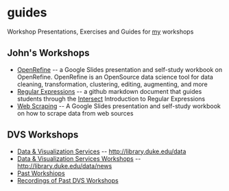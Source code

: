 # guides
Workshop Presentations, Exercises and Guides for [my](https://github.com/libjohn) workshops

## John's Workshops
* [OpenRefine](https://docs.google.com/presentation/d/1YkArEiaws0dMcyFZEppg4eZ7CxvqCTckjY78ao93zIw/edit?usp=sharing) -- a Google Slides presentation and self-study workbook on OpenRefine.  OpenRefine is an OpenSource data science tool for data cleaning, transformation, clustering, editing, augmenting, and more
* [Regular Expressions](/regex/regex.md) -- a github markdown document that guides students through the [Intersect](http://www.intersect.org.au/course-resources) Introduction to Regular Expressions
* [Web Scraping](https://docs.google.com/presentation/d/1QVUR3B4QDgM5fLBtFditwKyGwij0hM1qDCUL56vs34k/edit?usp=sharing) -- A Google Slides presentation and self-study workbook on how to scrape data from web sources

## DVS Workshops
* [Data &amp; Visualization Services](http://library.duke.edu/data) -- http://library.duke.edu/data
* [Data &amp; Visualization Services Workshops](http://library.duke.edu/news) -- http://library.duke.edu/data/news
 * [Past Workshiops](http://library.duke.edu/data/news/past-workshops)
 * [Recordings of Past DVS Workshops](http://library.capture.duke.edu/Panopto/Pages/Sessions/List.aspx#folderID=%22647ef5c3-825a-4f22-8e06-0238601d1cb1%22)
